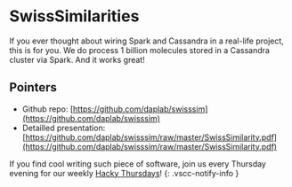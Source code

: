 SwissSimilarities
=======

If you ever thought about wiring Spark and Cassandra in a real-life project, this is for you. We do process 1 billion molecules stored in a Cassandra cluster via Spark. And it works great!

## Pointers

* Github repo: [https://github.com/daplab/swisssim](https://github.com/daplab/swisssim)
* Detailled presentation: [https://github.com/daplab/swisssim/raw/master/SwissSimilarity.pdf](https://github.com/daplab/swisssim/raw/master/SwissSimilarity.pdf)


If you find cool writing such piece of software, join us every Thursday evening for our weekly [Hacky Thursdays](http://daplab.ch/#hacky)!
{: .vscc-notify-info }
